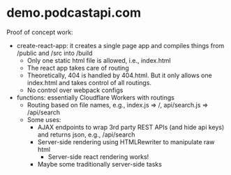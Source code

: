 # demo.podcastapi.com

Proof of concept work:

* create-react-app: it creates a single page app and compiles things from /public and /src into /build
  * Only one static html file is allowed, i.e., index.html
  * The react app takes care of routing
  * Theoretically, 404 is handled by 404.html. But it only allows one index.html and takes control of all routings.
  * No control over webpack configs
* functions: essentially Cloudflare Workers with routings
  * Routing based on file names, e.g., index.js => /, api/search.js => /api/search
  * Some uses:
    * AJAX endpoints to wrap 3rd party REST APIs (and hide api keys) and returns json, e.g., /api/search
    * Server-side rendering using HTMLRewriter to manipulate raw html
      * Server-side react rendering works!
    * Maybe some traditionally server-side tasks
